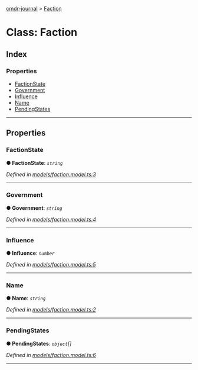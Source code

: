 [cmdr-journal](../README.md) > [Faction](../classes/faction.md)



# Class: Faction

## Index

### Properties

* [FactionState](faction.md#factionstate)
* [Government](faction.md#government)
* [Influence](faction.md#influence)
* [Name](faction.md#name)
* [PendingStates](faction.md#pendingstates)



---
## Properties
<a id="factionstate"></a>

###  FactionState

**●  FactionState**:  *`string`* 

*Defined in [models/faction.model.ts:3](https://github.com/chrisbruford/cmdr-journal/blob/0588b1f/src/models/faction.model.ts#L3)*





___

<a id="government"></a>

###  Government

**●  Government**:  *`string`* 

*Defined in [models/faction.model.ts:4](https://github.com/chrisbruford/cmdr-journal/blob/0588b1f/src/models/faction.model.ts#L4)*





___

<a id="influence"></a>

###  Influence

**●  Influence**:  *`number`* 

*Defined in [models/faction.model.ts:5](https://github.com/chrisbruford/cmdr-journal/blob/0588b1f/src/models/faction.model.ts#L5)*





___

<a id="name"></a>

###  Name

**●  Name**:  *`string`* 

*Defined in [models/faction.model.ts:2](https://github.com/chrisbruford/cmdr-journal/blob/0588b1f/src/models/faction.model.ts#L2)*





___

<a id="pendingstates"></a>

###  PendingStates

**●  PendingStates**:  *`object`[]* 

*Defined in [models/faction.model.ts:6](https://github.com/chrisbruford/cmdr-journal/blob/0588b1f/src/models/faction.model.ts#L6)*





___


